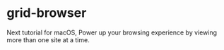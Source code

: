 # grid-browser
Next tutorial for macOS, Power up your browsing experience by viewing more than one site at a time.
